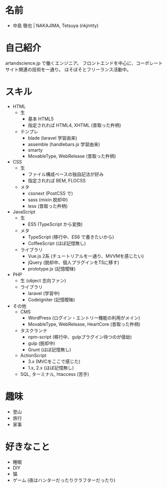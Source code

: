 # 名前
 * 中島 徹也 | NAKAJIMA, Tetsuya (nkjmtty)

# 自己紹介
artandscience.jp で働くエンジニア。
フロントエンドを中心に、コーポレートサイト関連の技術を一通り。
ほそぼそとフリーランス活動中。

# スキル
- HTML
    - 生
        - 基本 HTML5
        - 指定されれば HTML4, XHTML (昔取った杵柄)
    - テンプレ
        - blade (laravel 学習由来)
        - assemble (handlebars.js 学習由来)
        - smarty
        - MovableType, WebRelease (昔取った杵柄)
- CSS
    - 生
        - ファイル構成ベースの独自記法が好み
        - 指定されれば BEM, FLOCSS
    - メタ
        - cssnext (PostCSS で)
        - sass (mixin 脱却中)
        - less (昔取った杵柄)
- JavaScript
    - 生
        - ES5 (TypeScript から変換)
    - メタ
        - TypeScript (移行中、ES6 で書きたいから)
        - CoffeeScript (ほぼ記憶無し)
    - ライブラリ
        - Vue.js 2系 (チュートリアルを一通り、MVVMを感じたい)
        - jQuery (脱却中、個人プラグインをTSに移す)
        - prototype.js (記憶曖昧)
- PHP
    - 生 (object 志向ファン)
    - ライブラリ
        - laravel (学習中)
        - CodeIgniter (記憶曖昧)
- その他
    - CMS
        - WordPress (ログイン・エントリー機能の利用がメイン)
        - MovableType, WebRelease, HeartCore (昔取った杵柄)
    - タスクランナ
        - npm-script (移行中、gulpプラグイン待つのが億劫)
        - gulp (脱却中)
        - Grunt (ほぼ記憶無し)
    - ActionScript
        - 3.x (MVCをここで感じた)
        - 1.x, 2.x (ほぼ記憶無し)
    - SQL, ターミナル, htaccess (苦手)

# 趣味
 * 登山
 * 旅行
 * 家事

# 好きなこと
 * 睡眠
 * DIY
 * 猫
 * ゲーム (夜はハンターだったりクラフターだったり)

